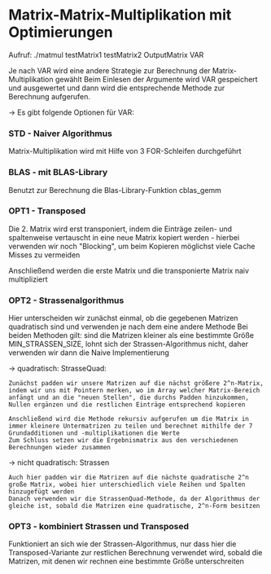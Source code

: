 # Matrix-Matrix-Multiplikation mit Optimierungen 

Aufruf: ./matmul testMatrix1 testMatrix2 OutputMatrix VAR

Je nach VAR wird eine andere Strategie zur Berechnung der Matrix-Multiplikation gewählt 
Beim Einlesen der Argumente wird VAR gespeichert und ausgewertet und dann wird die entsprechende Methode zur Berechnung aufgerufen.

-> Es gibt folgende Optionen für VAR: 

### STD - Naiver Algorithmus
Matrix-Multiplikation wird mit Hilfe von 3 FOR-Schleifen durchgeführt


### BLAS - mit BLAS-Library
Benutzt zur Berechnung die Blas-Library-Funktion cblas_gemm


### OPT1 - Transposed
Die 2. Matrix wird erst transponiert, indem die Einträge zeilen- und spaltenweise vertauscht in eine neue Matrix kopiert werden - hierbei verwenden wir noch "Blocking", um beim Kopieren möglichst viele Cache Misses zu vermeiden

Anschließend werden die erste Matrix und die transponierte Matrix naiv multipliziert

### OPT2 - Strassenalgorithmus
Hier unterscheiden wir zunächst einmal, ob die gegebenen Matrizen quadratisch sind und verwenden je nach dem eine andere Methode
Bei beiden Methoden gilt: sind die Matrizen kleiner als eine bestimmte Größe MIN_STRASSEN_SIZE, lohnt sich der Strassen-Algorithmus nicht, daher verwenden wir dann die Naive Implementierung
 
 -> quadratisch: StrasseQuad:
   
    Zunächst padden wir unsere Matrizen auf die nächst größere 2^n-Matrix, indem wir uns mit Pointern merken, wo im Array welcher Matrix-Bereich anfängt und an die "neuen Stellen", die durchs Padden hinzukommen, Nullen ergänzen und die restlichen Einträge entsprechend kopieren

    Anschließend wird die Methode rekursiv aufgerufen um die Matrix in immer kleinere Untermatrizen zu teilen und berechnet mithilfe der 7 Grundadditionen und -multiplikationen die Werte
    Zum Schluss setzen wir die Ergebnismatrix aus den verschiedenen Berechnungen wieder zusammen

-> nicht quadratisch: Strassen
    
    Auch hier padden wir die Matrizen auf die nächste quadratische 2^n große Matrix, wobei hier unterschiedlich viele Reihen und Spalten hinzugefügt werden 
    Danach verwenden wir die StrassenQuad-Methode, da der Algorithmus der gleiche ist, sobald die Matrizen eine quadratische, 2^n-Form besitzen

### OPT3 - kombiniert Strassen und Transposed
Funktioniert an sich wie der Strassen-Algorithmus, nur dass hier die Transposed-Variante zur restlichen Berechnung verwendet wird, sobald die Matrizen, mit denen wir rechnen eine bestimmte Größe unterschreiten

